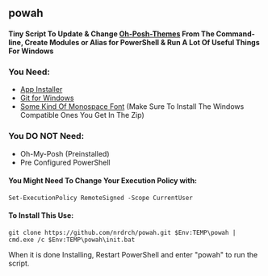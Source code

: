 ## powah
#### Tiny Script To Update & Change [Oh-Posh-Themes](https://ohmyposh.dev/docs/) From The Command-line, Create Modules or Alias for PowerShell & Run A Lot Of Useful Things For Windows
### You Need: 
- [App Installer](https://apps.microsoft.com/store/detail/appinstaller/9NBLGGH4NNS1?hl=de-de&gl=de)
- [Git for Windows](https://gitforwindows.org/)
- [Some Kind Of Monospace Font](https://www.nerdfonts.com/font-downloads) (Make Sure To Install The Windows Compatible Ones You Get In The Zip)
### You DO NOT Need:
- Oh-My-Posh (Preinstalled)
- Pre Configured PowerShell
#### You Might Need To Change Your Execution Policy with: 
```
Set-ExecutionPolicy RemoteSigned -Scope CurrentUser
```
#### To Install This Use:
```
git clone https://github.com/nrdrch/powah.git $Env:TEMP\powah | cmd.exe /c $Env:TEMP\powah\init.bat
```
When it is done Installing, Restart PowerShell and enter "powah" to run the script.
